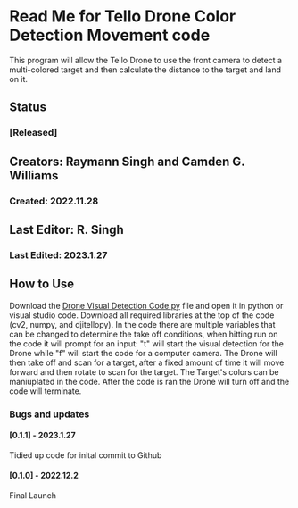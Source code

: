 # Read Me for Tello Drone Color Detection Movement code
This program will allow the Tello Drone to use the front camera to detect a multi-colored target and then calculate the distance to the target and land on it.
## Status
### [Released]
## Creators: Raymann Singh and Camden G. Williams
### Created: 2022.11.28
## Last Editor: R. Singh
### Last Edited: 2023.1.27

## How to Use
Download the [Drone Visual Detection Code.py](https://github.com/RaymannS/Tello-Drone-Color-Detection-Movement/blob/main/Drone%20Visual%20Detection%20Code.py) file and open it in python or visual studio code.
Download all required libraries at the top of the code (cv2, numpy, and djitellopy).
In the code there are multiple variables that can be changed to determine the take off conditions, when hitting run on the code it will prompt for an input: "t" will start the visual detection for the Drone while "f" will start the code for a computer camera.
The Drone will then take off and scan for a target, after a fixed amount of time it will move forward and then rotate to scan for the target. The Target's colors can be maniuplated in the code. After the code is ran the Drone will turn off and the code will terminate.

### Bugs and updates
#### [0.1.1] - 2023.1.27 
Tidied up code for inital commit to Github
#### [0.1.0] - 2022.12.2
Final Launch

